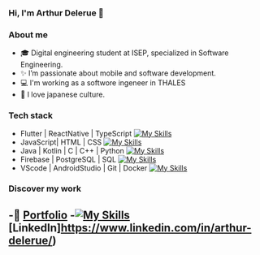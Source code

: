 ### Hi, I'm Arthur Delerue 👋

### About me
- 🎓 Digital engineering student at ISEP, specialized in Software Engineering.
- ✨ I’m passionate about mobile and software development.
- 💻 I'm working as a softwore ingeneer in THALES
- 🗻 I love japanese culture.

### Tech stack
 - Flutter | ReactNative | TypeScript 
 [![My Skills](https://skillicons.dev/icons?i=flutter,react)](https://skillicons.dev)
 - JavaScript| HTML | CSS
 [![My Skills](https://skillicons.dev/icons?i=js,html,css)](https://skillicons.dev)
 - Java | Kotlin | C | C++ | Python 
 [![My Skills](https://skillicons.dev/icons?i=java,Kotlin,c,cpp,py)](https://skillicons.dev)
 - Firebase | PostgreSQL | SQL
  [![My Skills](https://skillicons.dev/icons?i=firebase,postgres,sql)](https://skillicons.dev)
 - VScode | AndroidStudio | Git | Docker
  [![My Skills](https://skillicons.dev/icons?i=vscode,androidstudio,git,docker)](https://skillicons.dev)

### Discover my work
-🔎 [Portfolio](https://www.karma91430.github.io)
-[![My Skills](https://skillicons.dev/icons?i=linkedin)](https://skillicons.dev)[LinkedIn]https://www.linkedin.com/in/arthur-delerue/)
-

<!--
**Karma91430/Karma91430** is a ✨ _special_ ✨ repository because its `README.md` (this file) appears on your GitHub profile.

Here are some ideas to get you started:

- 🔭 I’m currently working on ...
- 🌱 I’m currently learning ...
- 👯 I’m looking to collaborate on ...
- 🤔 I’m looking for help with ...
- 💬 Ask me about ...
- 📫 How to reach me: ...
- 😄 Pronouns: ...
- ⚡ Fun fact: ...
-->
